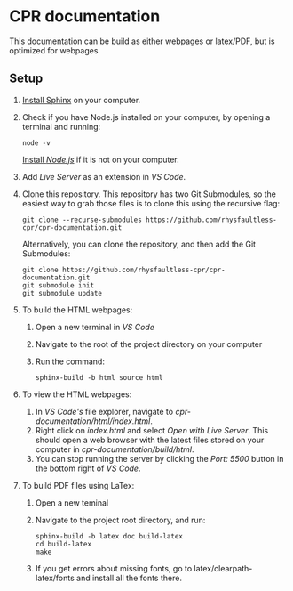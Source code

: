 # CPR documentation

This documentation can be build as either webpages or latex/PDF, but is optimized for webpages

## Setup

1.  [Install Sphinx](https://www.sphinx-doc.org/en/master/usage/installation.html#windows-other-method) on your computer. 

2.  Check if you have Node.js installed on your computer, by opening a terminal and running:

        node -v

    [Install _Node.js_](https://nodejs.org/en/download/package-manager/) if it is not on your computer.

3.  Add _Live Server_ as an extension in _VS Code_.


4.  Clone this repository. This repository has two Git Submodules, so the easiest way to grab those files is to clone this using the recursive flag:

        git clone --recurse-submodules https://github.com/rhysfaultless-cpr/cpr-documentation.git

    Alternatively, you can clone the repository, and then add the Git Submodules:

        git clone https://github.com/rhysfaultless-cpr/cpr-documentation.git
        git submodule init
        git submodule update

5.  To build the HTML webpages:

    1.  Open a new terminal in _VS Code_
    2.  Navigate to the root of the project directory on your computer
    3.  Run the command:

            sphinx-build -b html source html

6.  To view the HTML webpages:

    1.  In _VS Code's_ file explorer, navigate to _cpr-documentation/html/index.html_. 
    2.  Right click on _index.html_ and select _Open with Live Server_.
        This should open a web browser with the latest files stored on your computer in _cpr-documentation/build/html_.
    3.  You can stop running the server by clicking the _Port: 5500_ button in the bottom right of _VS Code_.

7.  To build PDF files using LaTex:
    1.  Open a new teminal
    2.  Navigate to the project root directory, and run:
    
            sphinx-build -b latex doc build-latex
            cd build-latex
            make
        
    3.  If you get errors about missing fonts, go to latex/clearpath-latex/fonts and install all the fonts there.